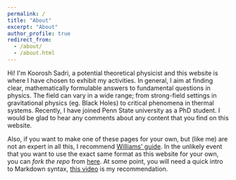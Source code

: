 ```yaml
---
permalink: /
title: "About"
excerpt: "About"
author_profile: true
redirect_from: 
  - /about/
  - /about.html
---
```


Hi! I'm Koorosh Sadri, a potential theoretical physicist and this website is where I have chosen to exhibit my activities. In general, I aim at finding clear, mathematically formulable answers to fundamental questions in physics. The field can vary in a wide range; from strong-field settings in gravitational physics (eg. Black Holes) to critical phenomena in thermal systems. Recently, I have joined Penn State university as a PhD student. I would be glad to hear any comments about any content that you find on this website.

Also, if you want to make one of these pages for your own, but (like me) are not an expert in all this, I recommend [Williams' guide](https://jayrobwilliams.com/posts/2020/06/academic-website/). In the unlikely event that you want to use the exact same format as this website for your own, you can *fork the repo* from [here](https://github.com/kooroshsadri/kooroshsadri.github.io). At some point, you will need a quick intro to Markdown syntax, [this video](https://www.youtube.com/watch?v=HUBNt18RFbo) is my recommendation.
